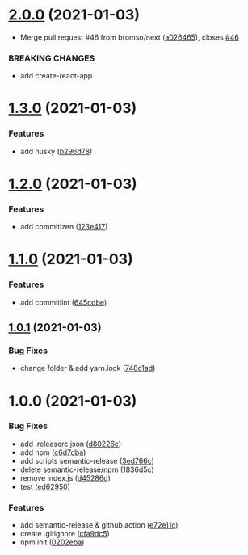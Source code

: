 # [2.0.0](https://github.com/bromso/school-frontend/compare/v1.3.0...v2.0.0) (2021-01-03)


* Merge pull request #46 from bromso/next ([a026465](https://github.com/bromso/school-frontend/commit/a026465dab9ea5bb6da0524af78abad066f6f1de)), closes [#46](https://github.com/bromso/school-frontend/issues/46)


### BREAKING CHANGES

* add create-react-app

# [1.3.0](https://github.com/bromso/school-frontend/compare/v1.2.0...v1.3.0) (2021-01-03)


### Features

* add husky ([b296d78](https://github.com/bromso/school-frontend/commit/b296d7819097db7090930e5dd0b0dd89548332ca))

# [1.2.0](https://github.com/bromso/school-frontend/compare/v1.1.0...v1.2.0) (2021-01-03)


### Features

* add commitizen ([123e417](https://github.com/bromso/school-frontend/commit/123e417b06e7b3108969c61df4d9cc5f973f7f24))

# [1.1.0](https://github.com/bromso/school-frontend/compare/v1.0.1...v1.1.0) (2021-01-03)


### Features

* add commitlint ([645cdbe](https://github.com/bromso/school-frontend/commit/645cdbe7d08c02aebc2f296feacb355e7ad2bef3))

## [1.0.1](https://github.com/bromso/school-frontend/compare/v1.0.0...v1.0.1) (2021-01-03)


### Bug Fixes

* change folder & add yarn.lock ([748c1ad](https://github.com/bromso/school-frontend/commit/748c1ad6fe303f0d5cdf15f70bf9ce935d82142c))

# 1.0.0 (2021-01-03)


### Bug Fixes

* add .releaserc.json ([d80226c](https://github.com/bromso/school-frontend/commit/d80226c01d193d6bd1c533f7d3407dae41a01cc2))
* add npm ([c6d7dba](https://github.com/bromso/school-frontend/commit/c6d7dba8ad3e2d00d063c689cddd18c8b1e8eb58))
* add scripts semantic-release ([3ed766c](https://github.com/bromso/school-frontend/commit/3ed766cdc59a5e0a1298d1e3173f54162e799d99))
* delete semantic-release/npm ([1836d5c](https://github.com/bromso/school-frontend/commit/1836d5c0379e7cd617308a075152ef6d21ce1c8f))
* remove index.js ([d45286d](https://github.com/bromso/school-frontend/commit/d45286d2014eff11e6d49aaeb2165728c8a9239c))
* test ([ed62950](https://github.com/bromso/school-frontend/commit/ed6295039a90715e28d11acaf0895b89d9729aea))


### Features

* add semantic-release & github action ([e72e11c](https://github.com/bromso/school-frontend/commit/e72e11c86ebbbc2dc1b567bfe4045634a1fb6c1b))
* create .gitignore ([cfa9dc5](https://github.com/bromso/school-frontend/commit/cfa9dc5a752b75d370d6001096180232114031fb))
* npm init ([0202eba](https://github.com/bromso/school-frontend/commit/0202eba84adc8a1535c92824c5ccddf08dc53385))
